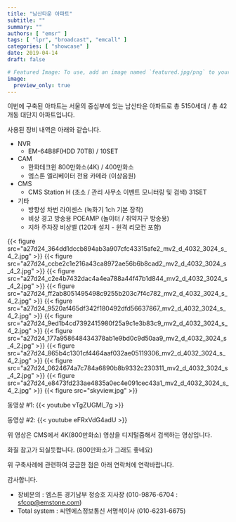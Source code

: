 ```yaml
---
title: "남산타운 아파트"
subtitle: ""
summary: ""
authors: [ "emsr" ]
tags: [ "lpr", "broadcast", "emcall" ]
categories: [ "showcase" ]
date: 2019-04-14
draft: false

# Featured Image: To use, add an image named `featured.jpg/png` to your page's folder.
image:
  preview_only: true
---
```


이번에 구축된 아파트는 서울의 중심부에 있는 남산타운 아파트로 총 5150세대 / 총 42개동 대단지 아파트입니다.

사용된 장비 내역은 아래와 같습니다.

- NVR
  - EM-64B8F(HDD 70TB) / 10SET
- CAM
  - 한화테크윈 800만화소(4K) / 400만화소
  - 엠스톤 엘리베이터 전용 카메라 (이상음원)
- CMS
  - CMS Station H (초소 / 관리 사무소 이벤트 모니터링 및 검색) 31SET
- 기타
  - 방향성 차번 라이센스 (녹화기 1ch 기본 장착)
  - 비상 경고 방송용 POEAMP (놀이터 / 취약지구 방송용)
  - 지하 주차장 비상벨 (120개 설치 - 원격 리모컨 포함)

{{< figure src="a27d24_364dd1dccb894ab3a907cfc43315afe2_mv2_d_4032_3024_s_4_2.jpg" >}}
{{< figure src="a27d24_ccbe2c1e216a43ca8972ae56b6b8cad2_mv2_d_4032_3024_s_4_2.jpg" >}}
{{< figure src="a27d24_c2e4b7432dac4a4ea788a44f47b1d844_mv2_d_4032_3024_s_4_2.jpg" >}}
{{< figure src="a27d24_ff2ab8051495498c9255b203c7f4c782_mv2_d_4032_3024_s_4_2.jpg" >}}
{{< figure src="a27d24_9520af465df342f180492dfd56637867_mv2_d_4032_3024_s_4_2.jpg" >}}
{{< figure src="a27d24_9ed1b4cd7392415980f25a9c1e3b83c9_mv2_d_4032_3024_s_4_2.jpg" >}}
{{< figure src="a27d24_177a958648434378ab1e9bd0c9d50aa9_mv2_d_4032_3024_s_4_2.jpg" >}}
{{< figure src="a27d24_865b4c1301cf4464aaf032ae05119306_mv2_d_4032_3024_s_4_2.jpg" >}}
{{< figure src="a27d24_0624674a7c784a6890b8b9332c230311_mv2_d_4032_3024_s_4_2.jpg" >}}
{{< figure src="a27d24_e8473fd233ae4835a0ec4e091cec43a1_mv2_d_4032_3024_s_4_2.jpg" >}}
{{< figure src="skyview.jpg" >}}

동영상 #1:
{{< youtube vTgZUGMl_7g >}}
&nbsp;

동영상 #2:
{{< youtube eFRxVdG4adU >}}
&nbsp;

위 영상은 CMS에서 4K(800만화소) 영상을 디지털줌해서 검색하는 영상입니다.

화질 참고가 되실듯합니다. (800만화소가 그래도 좋네요)

위 구축사례에 관련하여 궁금한 점은 아래 연락처에 연락바랍니다.

감사합니다.

- 장비문의 : 엠스톤 경기남부 정승호 지사장 (010-9876-6704 : sfcop@emstone.com)
- Total system : 씨엔에스정보통신 서명석이사 (010-6231-6675)

